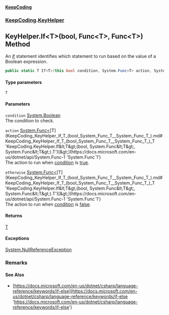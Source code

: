 #### [KeepCoding](index.md 'index')
### [KeepCoding](KeepCoding.md 'KeepCoding').[KeyHelper](KeepCoding_KeyHelper.md 'KeepCoding.KeyHelper')
## KeyHelper.If&lt;T&gt;(bool, Func&lt;T&gt;, Func&lt;T&gt;) Method
An [if](https://docs.microsoft.com/en-us/dotnet/csharp/language-reference/keywords/if 'https://docs.microsoft.com/en-us/dotnet/csharp/language-reference/keywords/if') statement identifies which statement to run based on the value of a Boolean expression.  
```csharp
public static T If<T>(this bool condition, System.Func<T> action, System.Func<T> otherwise);
```
#### Type parameters
<a name='KeepCoding_KeyHelper_If_T_(bool_System_Func_T__System_Func_T_)_T'></a>
`T`  
  
#### Parameters
<a name='KeepCoding_KeyHelper_If_T_(bool_System_Func_T__System_Func_T_)_condition'></a>
`condition` [System.Boolean](https://docs.microsoft.com/en-us/dotnet/api/System.Boolean 'System.Boolean')  
The condition to check.
  
<a name='KeepCoding_KeyHelper_If_T_(bool_System_Func_T__System_Func_T_)_action'></a>
`action` [System.Func&lt;](https://docs.microsoft.com/en-us/dotnet/api/System.Func-1 'System.Func`1')[T](KeepCoding_KeyHelper_If_T_(bool_System_Func_T__System_Func_T_).md#KeepCoding_KeyHelper_If_T_(bool_System_Func_T__System_Func_T_)_T 'KeepCoding.KeyHelper.If&lt;T&gt;(bool, System.Func&lt;T&gt;, System.Func&lt;T&gt;).T')[&gt;](https://docs.microsoft.com/en-us/dotnet/api/System.Func-1 'System.Func`1')  
The action to run when [condition](KeepCoding_KeyHelper_If_T_(bool_System_Func_T__System_Func_T_).md#KeepCoding_KeyHelper_If_T_(bool_System_Func_T__System_Func_T_)_condition 'KeepCoding.KeyHelper.If&lt;T&gt;(bool, System.Func&lt;T&gt;, System.Func&lt;T&gt;).condition') is [true](https://docs.microsoft.com/en-us/dotnet/csharp/language-reference/builtin-types/bool 'https://docs.microsoft.com/en-us/dotnet/csharp/language-reference/builtin-types/bool').
  
<a name='KeepCoding_KeyHelper_If_T_(bool_System_Func_T__System_Func_T_)_otherwise'></a>
`otherwise` [System.Func&lt;](https://docs.microsoft.com/en-us/dotnet/api/System.Func-1 'System.Func`1')[T](KeepCoding_KeyHelper_If_T_(bool_System_Func_T__System_Func_T_).md#KeepCoding_KeyHelper_If_T_(bool_System_Func_T__System_Func_T_)_T 'KeepCoding.KeyHelper.If&lt;T&gt;(bool, System.Func&lt;T&gt;, System.Func&lt;T&gt;).T')[&gt;](https://docs.microsoft.com/en-us/dotnet/api/System.Func-1 'System.Func`1')  
The action to run when [condition](KeepCoding_KeyHelper_If_T_(bool_System_Func_T__System_Func_T_).md#KeepCoding_KeyHelper_If_T_(bool_System_Func_T__System_Func_T_)_condition 'KeepCoding.KeyHelper.If&lt;T&gt;(bool, System.Func&lt;T&gt;, System.Func&lt;T&gt;).condition') is [false](https://docs.microsoft.com/en-us/dotnet/csharp/language-reference/builtin-types/bool 'https://docs.microsoft.com/en-us/dotnet/csharp/language-reference/builtin-types/bool').
  
#### Returns
[T](KeepCoding_KeyHelper_If_T_(bool_System_Func_T__System_Func_T_).md#KeepCoding_KeyHelper_If_T_(bool_System_Func_T__System_Func_T_)_T 'KeepCoding.KeyHelper.If&lt;T&gt;(bool, System.Func&lt;T&gt;, System.Func&lt;T&gt;).T')  
#### Exceptions
[System.NullReferenceException](https://docs.microsoft.com/en-us/dotnet/api/System.NullReferenceException 'System.NullReferenceException')  
### Remarks
#### See Also
- [https://docs.microsoft.com/en-us/dotnet/csharp/language-reference/keywords/if-else](https://docs.microsoft.com/en-us/dotnet/csharp/language-reference/keywords/if-else 'https://docs.microsoft.com/en-us/dotnet/csharp/language-reference/keywords/if-else')
